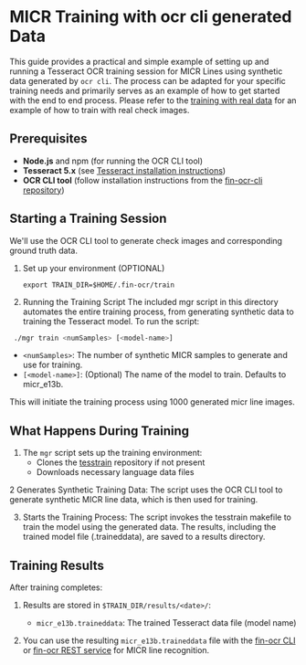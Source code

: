 # MICR Training with ocr cli generated Data

This guide provides a practical and simple example of setting up and running a Tesseract OCR training session for MICR Lines using synthetic data generated by `ocr cli`. The process can be adapted for your specific training needs and primarily serves as an example of how to get started with the end to end process. Please refer to the [training with real data](../real/README.md) for an example of how to train with real check images.


## Prerequisites

* **Node.js** and npm (for running the OCR CLI tool)
* **Tesseract 5.x** (see [Tesseract installation instructions](https://tesseract-ocr.github.io/tessdoc/Installation.html))
* **OCR CLI tool** (follow installation instructions from the [fin-ocr-cli repository](https://github.com/discoverfinancial/fin-ocr-cli))

## Starting a Training Session

We'll use the OCR CLI tool to generate check images and corresponding ground truth data.

1. Set up your environment (OPTIONAL)
   ```
   export TRAIN_DIR=$HOME/.fin-ocr/train 
   ```
2. Running the Training Script
The included mgr script in this directory automates the entire training process, from generating synthetic data to training the Tesseract model. To run the script:
```bash
 ./mgr train <numSamples> [<model-name>]
```
* `<numSamples>`: The number of synthetic MICR samples to generate and use for training.
* `[<model-name>]`: (Optional) The name of the model to train. Defaults to micr_e13b.

This will initiate the training process using 1000 generated micr line images.


## What Happens During Training

1. The `mgr` script sets up the training environment:
   - Clones the [tesstrain](https://github.com/tesseract-ocr/tesstrain) repository if not present
   - Downloads necessary language data files

2 Generates Synthetic Training Data: The script uses the OCR CLI tool to generate synthetic MICR line data, which is then used for training.

3. Starts the Training Process: The script invokes the tesstrain makefile to train the model using the generated data. The results, including the trained model file (.traineddata), are saved to a results directory.

## Training Results

After training completes:

1. Results are stored in `$TRAIN_DIR/results/<date>/`:
   - `micr_e13b.traineddata`: The trained Tesseract data file (model name)

2. You can use the resulting `micr_e13b.traineddata` file with the [fin-ocr CLI](https://github.com/discoverfinancial/fin-ocr-cli) or [fin-ocr REST service](https://github.com/discoverfinancial/fin-ocr-rest) for MICR line recognition.

